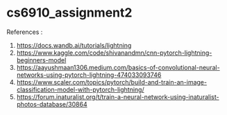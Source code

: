 # cs6910_assignment2

References :
1) https://docs.wandb.ai/tutorials/lightning
2) https://www.kaggle.com/code/shivanandmn/cnn-pytorch-lightning-beginners-model
3) https://aayushmaan1306.medium.com/basics-of-convolutional-neural-networks-using-pytorch-lightning-474033093746
4) https://www.scaler.com/topics/pytorch/build-and-train-an-image-classification-model-with-pytorch-lightning/
5) https://forum.inaturalist.org/t/train-a-neural-network-using-inaturalist-photos-database/30864
